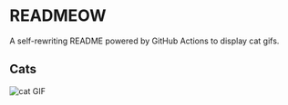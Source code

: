 # READMEOW

A self-rewriting README powered by GitHub Actions to display cat gifs.

## Cats

![cat GIF](https://media1.giphy.com/media/6byDVsPwzrz9K/200.gif?cid=9acd02daf9o1txewwau74zjdtadt4anv7w36c78cvnz8wsik&ep=v1_gifs_search&rid=200.gif&ct=g)
